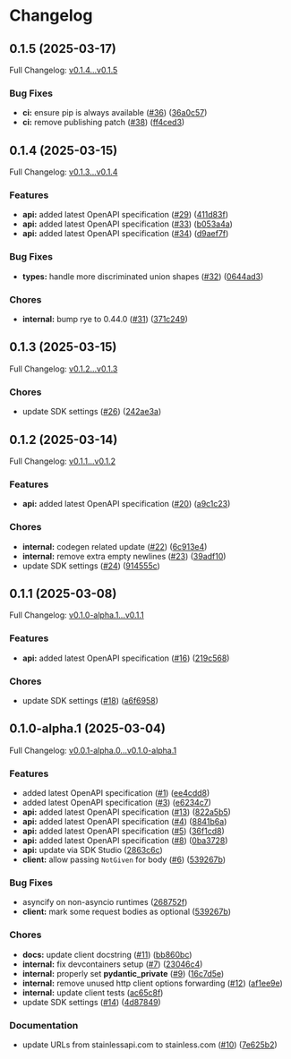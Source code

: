 # Changelog

## 0.1.5 (2025-03-17)

Full Changelog: [v0.1.4...v0.1.5](https://github.com/isaacus-dev/isaacus-python/compare/v0.1.4...v0.1.5)

### Bug Fixes

* **ci:** ensure pip is always available ([#36](https://github.com/isaacus-dev/isaacus-python/issues/36)) ([36a0c57](https://github.com/isaacus-dev/isaacus-python/commit/36a0c57afe1ebeab214bd06072ece3710472a591))
* **ci:** remove publishing patch ([#38](https://github.com/isaacus-dev/isaacus-python/issues/38)) ([ff4ced3](https://github.com/isaacus-dev/isaacus-python/commit/ff4ced35d19f34c531b25eef905133f4489e265c))

## 0.1.4 (2025-03-15)

Full Changelog: [v0.1.3...v0.1.4](https://github.com/isaacus-dev/isaacus-python/compare/v0.1.3...v0.1.4)

### Features

* **api:** added latest OpenAPI specification ([#29](https://github.com/isaacus-dev/isaacus-python/issues/29)) ([411d83f](https://github.com/isaacus-dev/isaacus-python/commit/411d83f2da5913573e8e09c281a5dfb949670bf9))
* **api:** added latest OpenAPI specification ([#33](https://github.com/isaacus-dev/isaacus-python/issues/33)) ([b053a4a](https://github.com/isaacus-dev/isaacus-python/commit/b053a4a60f48d9d3197d384fe6e3a57723216ac9))
* **api:** added latest OpenAPI specification ([#34](https://github.com/isaacus-dev/isaacus-python/issues/34)) ([d9aef7f](https://github.com/isaacus-dev/isaacus-python/commit/d9aef7fa1d6f5283bdd3afd1962f52d2ed072499))


### Bug Fixes

* **types:** handle more discriminated union shapes ([#32](https://github.com/isaacus-dev/isaacus-python/issues/32)) ([0644ad3](https://github.com/isaacus-dev/isaacus-python/commit/0644ad39f602b43ee03e4eb4ec58b05cb5ff28aa))


### Chores

* **internal:** bump rye to 0.44.0 ([#31](https://github.com/isaacus-dev/isaacus-python/issues/31)) ([371c249](https://github.com/isaacus-dev/isaacus-python/commit/371c2490695cd773b8202c8cd016360535609923))

## 0.1.3 (2025-03-15)

Full Changelog: [v0.1.2...v0.1.3](https://github.com/isaacus-dev/isaacus-python/compare/v0.1.2...v0.1.3)

### Chores

* update SDK settings ([#26](https://github.com/isaacus-dev/isaacus-python/issues/26)) ([242ae3a](https://github.com/isaacus-dev/isaacus-python/commit/242ae3acecf25b93e5f7ca824926778196c95490))

## 0.1.2 (2025-03-14)

Full Changelog: [v0.1.1...v0.1.2](https://github.com/isaacus-dev/isaacus-python/compare/v0.1.1...v0.1.2)

### Features

* **api:** added latest OpenAPI specification ([#20](https://github.com/isaacus-dev/isaacus-python/issues/20)) ([a9c1c23](https://github.com/isaacus-dev/isaacus-python/commit/a9c1c2342202dd0fc29fbc350104a8a0a70e8592))


### Chores

* **internal:** codegen related update ([#22](https://github.com/isaacus-dev/isaacus-python/issues/22)) ([6c913e4](https://github.com/isaacus-dev/isaacus-python/commit/6c913e4dd83b070f7796f535e22cbe5b82287115))
* **internal:** remove extra empty newlines ([#23](https://github.com/isaacus-dev/isaacus-python/issues/23)) ([39adf10](https://github.com/isaacus-dev/isaacus-python/commit/39adf10b15bf5e03d6554a37d1b5181a32088624))
* update SDK settings ([#24](https://github.com/isaacus-dev/isaacus-python/issues/24)) ([914555c](https://github.com/isaacus-dev/isaacus-python/commit/914555c31d1317220c574a274c1b2ae9eae6f4dc))

## 0.1.1 (2025-03-08)

Full Changelog: [v0.1.0-alpha.1...v0.1.1](https://github.com/isaacus-dev/isaacus-python/compare/v0.1.0-alpha.1...v0.1.1)

### Features

* **api:** added latest OpenAPI specification ([#16](https://github.com/isaacus-dev/isaacus-python/issues/16)) ([219c568](https://github.com/isaacus-dev/isaacus-python/commit/219c5681bb2ad9219d66fc4d14f6787744ddd221))


### Chores

* update SDK settings ([#18](https://github.com/isaacus-dev/isaacus-python/issues/18)) ([a6f6958](https://github.com/isaacus-dev/isaacus-python/commit/a6f69580dd65ee3d6f1ba4f9cf6406e8cfed0998))

## 0.1.0-alpha.1 (2025-03-04)

Full Changelog: [v0.0.1-alpha.0...v0.1.0-alpha.1](https://github.com/isaacus-dev/isaacus-python/compare/v0.0.1-alpha.0...v0.1.0-alpha.1)

### Features

* added latest OpenAPI specification ([#1](https://github.com/isaacus-dev/isaacus-python/issues/1)) ([ee4cdd8](https://github.com/isaacus-dev/isaacus-python/commit/ee4cdd8df312a81d4a46da568ff2a37d55127f28))
* added latest OpenAPI specification ([#3](https://github.com/isaacus-dev/isaacus-python/issues/3)) ([e6234c7](https://github.com/isaacus-dev/isaacus-python/commit/e6234c71a201beb74666d0ef7f7077a686f4a690))
* **api:** added latest OpenAPI specification ([#13](https://github.com/isaacus-dev/isaacus-python/issues/13)) ([822a5b5](https://github.com/isaacus-dev/isaacus-python/commit/822a5b561b88de0a7aaca05f786bffaeab16371a))
* **api:** added latest OpenAPI specification ([#4](https://github.com/isaacus-dev/isaacus-python/issues/4)) ([8841b6a](https://github.com/isaacus-dev/isaacus-python/commit/8841b6a28bde24db83c08a864ab3d8aef9007cfa))
* **api:** added latest OpenAPI specification ([#5](https://github.com/isaacus-dev/isaacus-python/issues/5)) ([36f1cd8](https://github.com/isaacus-dev/isaacus-python/commit/36f1cd8f3ebb1abaedbe8b0a4e19c8747011f9f3))
* **api:** added latest OpenAPI specification ([#8](https://github.com/isaacus-dev/isaacus-python/issues/8)) ([0ba3728](https://github.com/isaacus-dev/isaacus-python/commit/0ba3728aa0c7509e344f1c5029ecc54ade403266))
* **api:** update via SDK Studio ([2863c6c](https://github.com/isaacus-dev/isaacus-python/commit/2863c6c6f72258b53649f63cc8cb2e4f480f4818))
* **client:** allow passing `NotGiven` for body ([#6](https://github.com/isaacus-dev/isaacus-python/issues/6)) ([539267b](https://github.com/isaacus-dev/isaacus-python/commit/539267b95ab1a193db15ba46dd2fed6d67b994c9))


### Bug Fixes

* asyncify on non-asyncio runtimes ([268752f](https://github.com/isaacus-dev/isaacus-python/commit/268752f5baa48fff9ebd30ed739cc5765f43dab1))
* **client:** mark some request bodies as optional ([539267b](https://github.com/isaacus-dev/isaacus-python/commit/539267b95ab1a193db15ba46dd2fed6d67b994c9))


### Chores

* **docs:** update client docstring ([#11](https://github.com/isaacus-dev/isaacus-python/issues/11)) ([bb860bc](https://github.com/isaacus-dev/isaacus-python/commit/bb860bc18a916cd707b709bff17e2510973623b5))
* **internal:** fix devcontainers setup ([#7](https://github.com/isaacus-dev/isaacus-python/issues/7)) ([23046c4](https://github.com/isaacus-dev/isaacus-python/commit/23046c49e639ee760e9206e99c3e13baaf5d6b30))
* **internal:** properly set __pydantic_private__ ([#9](https://github.com/isaacus-dev/isaacus-python/issues/9)) ([16c7d5e](https://github.com/isaacus-dev/isaacus-python/commit/16c7d5e011fbb479ff0ba5bc850fc76cabd682cd))
* **internal:** remove unused http client options forwarding ([#12](https://github.com/isaacus-dev/isaacus-python/issues/12)) ([af1ee9e](https://github.com/isaacus-dev/isaacus-python/commit/af1ee9e77d51cbd053d3e48e9adf80f243fb19a5))
* **internal:** update client tests ([ac65c8f](https://github.com/isaacus-dev/isaacus-python/commit/ac65c8f3b45159cd75f14466249e524679c1481d))
* update SDK settings ([#14](https://github.com/isaacus-dev/isaacus-python/issues/14)) ([4d87849](https://github.com/isaacus-dev/isaacus-python/commit/4d878496b4ae774ec92e4bc08f26a708b698685d))


### Documentation

* update URLs from stainlessapi.com to stainless.com ([#10](https://github.com/isaacus-dev/isaacus-python/issues/10)) ([7e625b2](https://github.com/isaacus-dev/isaacus-python/commit/7e625b262c4e480379ddbe5bd2ca983f83c90988))
